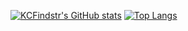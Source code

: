 [![KCFindstr's GitHub stats](https://github-readme-stats.vercel.app/api?username=KCFindstr&show_icons=true&theme=dracula)](https://github.com/anuraghazra/github-readme-stats)
[![Top Langs](https://github-readme-stats.vercel.app/api/top-langs/?username=KCFindstr&hide=Jupyter%20Notebook&theme=dracula)](https://github.com/anuraghazra/github-readme-stats)
